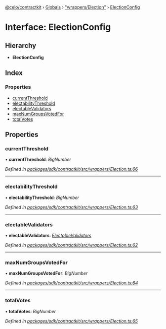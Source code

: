 [@celo/contractkit](../README.md) › [Globals](../globals.md) › ["wrappers/Election"](../modules/_wrappers_election_.md) › [ElectionConfig](_wrappers_election_.electionconfig.md)

# Interface: ElectionConfig

## Hierarchy

* **ElectionConfig**

## Index

### Properties

* [currentThreshold](_wrappers_election_.electionconfig.md#currentthreshold)
* [electabilityThreshold](_wrappers_election_.electionconfig.md#electabilitythreshold)
* [electableValidators](_wrappers_election_.electionconfig.md#electablevalidators)
* [maxNumGroupsVotedFor](_wrappers_election_.electionconfig.md#maxnumgroupsvotedfor)
* [totalVotes](_wrappers_election_.electionconfig.md#totalvotes)

## Properties

###  currentThreshold

• **currentThreshold**: *BigNumber*

*Defined in [packages/sdk/contractkit/src/wrappers/Election.ts:66](https://github.com/celo-org/celo-monorepo/blob/master/packages/sdk/contractkit/src/wrappers/Election.ts#L66)*

___

###  electabilityThreshold

• **electabilityThreshold**: *BigNumber*

*Defined in [packages/sdk/contractkit/src/wrappers/Election.ts:63](https://github.com/celo-org/celo-monorepo/blob/master/packages/sdk/contractkit/src/wrappers/Election.ts#L63)*

___

###  electableValidators

• **electableValidators**: *[ElectableValidators](_wrappers_election_.electablevalidators.md)*

*Defined in [packages/sdk/contractkit/src/wrappers/Election.ts:62](https://github.com/celo-org/celo-monorepo/blob/master/packages/sdk/contractkit/src/wrappers/Election.ts#L62)*

___

###  maxNumGroupsVotedFor

• **maxNumGroupsVotedFor**: *BigNumber*

*Defined in [packages/sdk/contractkit/src/wrappers/Election.ts:64](https://github.com/celo-org/celo-monorepo/blob/master/packages/sdk/contractkit/src/wrappers/Election.ts#L64)*

___

###  totalVotes

• **totalVotes**: *BigNumber*

*Defined in [packages/sdk/contractkit/src/wrappers/Election.ts:65](https://github.com/celo-org/celo-monorepo/blob/master/packages/sdk/contractkit/src/wrappers/Election.ts#L65)*
